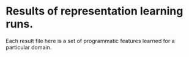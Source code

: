 # Results of representation learning runs.

Each result file here is a set of programmatic features learned for a particular domain.
